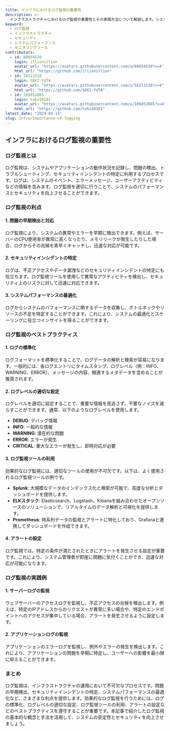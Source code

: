 ```yaml
---
title: インフラにおけるログ監視の重要性
description: >-
  インフラストラクチャにおけるログ監視の重要性とその実践方法について解説します。システムのパフォーマンスとセキュリティの向上に不可欠なログ監視の基本的な概念とベストプラクティスを紹介します。
keyword:
  - ログ監視
  - インフラストラクチャ
  - セキュリティ
  - システムパフォーマンス
  - モニタリングツール
contributors:
  - id: 60034520
    login: illionillion
    avatar_url: "https://avatars.githubusercontent.com/u/60034520?v=4"
    html_url: "https://github.com/illionillion"
  - id: 56211510
    login: SEKI-YUTA
    avatar_url: "https://avatars.githubusercontent.com/u/56211510?v=4"
    html_url: "https://github.com/SEKI-YUTA"
  - id: 109452865
    login: taku10101
    avatar_url: "https://avatars.githubusercontent.com/u/109452865?v=4"
    html_url: "https://github.com/taku10101"
latest_date: "2024-09-15"
slug: infra/importance-of-logging
---
```


## インフラにおけるログ監視の重要性

### ログ監視とは

ログ監視は、システムやアプリケーションの動作状況を記録し、問題の検出、トラブルシューティング、セキュリティインシデントの特定に利用するプロセスです。ログは、システムのイベント、エラーメッセージ、ユーザーアクティビティなどの情報を含みます。ログ監視を適切に行うことで、システムのパフォーマンスとセキュリティを向上させることができます。

### ログ監視の利点

#### 1. 問題の早期検出と対応

ログ監視により、システムの異常やエラーを早期に検出できます。例えば、サーバーのCPU使用率が異常に高くなったり、メモリリークが発生したりした場合、ログからその兆候を素早くキャッチし、迅速な対応が可能です。

#### 2. セキュリティインシデントの特定

ログは、不正アクセスやデータ漏洩などのセキュリティインシデントの特定にも役立ちます。ログ監視ツールを使用して異常なアクティビティを検出し、セキュリティ上のリスクに対して迅速に対応できます。

#### 3. システムパフォーマンスの最適化

ログからシステムのパフォーマンスに関するデータを収集し、ボトルネックやリソースの不足を特定することができます。これにより、システムの最適化とスケーリングに役立つインサイトを得ることができます。

### ログ監視のベストプラクティス

#### 1. ログの標準化

ログフォーマットを標準化することで、ログデータの解析と検索が容易になります。一般的には、各ログエントリにタイムスタンプ、ログレベル（例：INFO、WARNING、ERROR）、メッセージの内容、関連するメタデータを含めることが推奨されます。

#### 2. ログレベルの適切な設定

ログレベルを適切に設定することで、重要な情報を見逃さず、不要なノイズを減らすことができます。通常、以下のようなログレベルを使用します。

- **DEBUG**: デバッグ情報
- **INFO**: 一般的な情報
- **WARNING**: 潜在的な問題
- **ERROR**: エラーが発生
- **CRITICAL**: 重大なエラーが発生し、即時対応が必要

#### 3. ログ監視ツールの利用

効果的なログ監視には、適切なツールの使用が不可欠です。以下は、よく使用されるログ監視ツールの例です。

- **Splunk**: 大規模なデータのインデックス化と検索が可能で、高度な分析とダッシュボードを提供します。
- **ELKスタック**: Elasticsearch、Logstash、Kibanaを組み合わせたオープンソースのソリューションで、リアルタイムのデータ解析と可視化を提供します。
- **Prometheus**: 時系列データの監視とアラートに特化しており、Grafanaと連携してダッシュボードを作成できます。

#### 4. アラートの設定

ログ監視では、特定の条件が満たされたときにアラートを発生させる設定が重要です。これにより、システム管理者が即座に問題に気付くことができ、迅速な対応が可能になります。

### ログ監視の実践例

#### 1. サーバーログの監視

ウェブサーバーのアクセスログを監視し、不正アクセスの兆候を検出します。例えば、特定のIPアドレスからのリクエストが異常に多い場合や、特定のエンドポイントへのアクセスが集中している場合、アラートを発生させるように設定します。

#### 2. アプリケーションログの監視

アプリケーションのエラーログを監視し、例外やエラーの発生を検出します。これにより、アプリケーションの問題を早期に特定し、ユーザーへの影響を最小限に抑えることができます。

### まとめ

ログ監視は、インフラストラクチャの運用において不可欠なプロセスです。問題の早期検出、セキュリティインシデントの特定、システムパフォーマンスの最適化など、さまざまな利点を提供します。効果的なログ監視を行うためには、ログの標準化、ログレベルの適切な設定、ログ監視ツールの利用、アラートの設定などのベストプラクティスを遵守することが重要です。本記事で紹介したログ監視の基本的な概念と手法を活用して、システムの安定性とセキュリティを向上させましょう。
